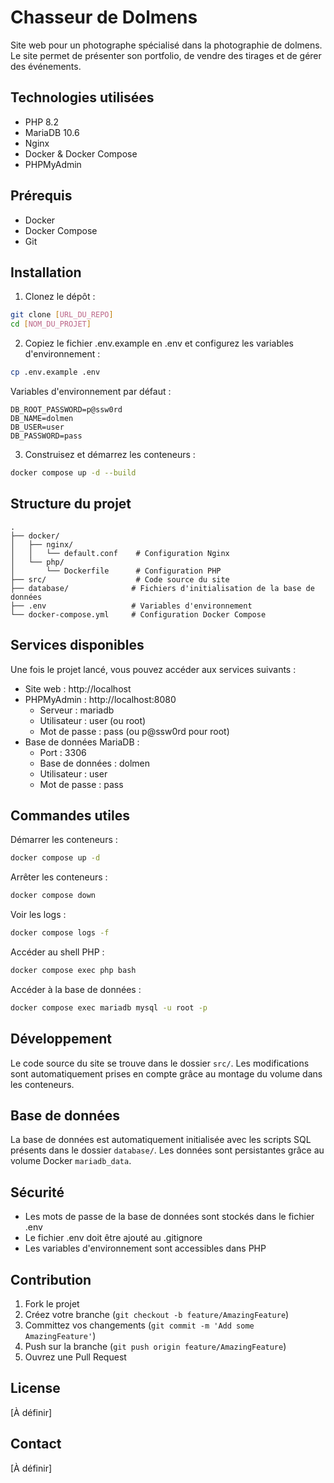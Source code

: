 # Chasseur de Dolmens

Site web pour un photographe spécialisé dans la photographie de dolmens. Le site permet de présenter son portfolio, de vendre des tirages et de gérer des événements.

## Technologies utilisées

- PHP 8.2
- MariaDB 10.6
- Nginx
- Docker & Docker Compose
- PHPMyAdmin

## Prérequis

- Docker
- Docker Compose
- Git

## Installation

1. Clonez le dépôt :
```bash
git clone [URL_DU_REPO]
cd [NOM_DU_PROJET]
```

2. Copiez le fichier .env.example en .env et configurez les variables d'environnement :
```bash
cp .env.example .env
```

Variables d'environnement par défaut :
```
DB_ROOT_PASSWORD=p@ssw0rd
DB_NAME=dolmen
DB_USER=user
DB_PASSWORD=pass
```

3. Construisez et démarrez les conteneurs :
```bash
docker compose up -d --build
```

## Structure du projet

```
.
├── docker/
│   ├── nginx/
│   │   └── default.conf    # Configuration Nginx
│   └── php/
│       └── Dockerfile      # Configuration PHP
├── src/                    # Code source du site
├── database/              # Fichiers d'initialisation de la base de données
├── .env                   # Variables d'environnement
└── docker-compose.yml     # Configuration Docker Compose
```

## Services disponibles

Une fois le projet lancé, vous pouvez accéder aux services suivants :

- Site web : http://localhost
- PHPMyAdmin : http://localhost:8080
  - Serveur : mariadb
  - Utilisateur : user (ou root)
  - Mot de passe : pass (ou p@ssw0rd pour root)
- Base de données MariaDB : 
  - Port : 3306
  - Base de données : dolmen
  - Utilisateur : user
  - Mot de passe : pass

## Commandes utiles

Démarrer les conteneurs :
```bash
docker compose up -d
```

Arrêter les conteneurs :
```bash
docker compose down
```

Voir les logs :
```bash
docker compose logs -f
```

Accéder au shell PHP :
```bash
docker compose exec php bash
```

Accéder à la base de données :
```bash
docker compose exec mariadb mysql -u root -p
```

## Développement

Le code source du site se trouve dans le dossier `src/`. Les modifications sont automatiquement prises en compte grâce au montage du volume dans les conteneurs.

## Base de données

La base de données est automatiquement initialisée avec les scripts SQL présents dans le dossier `database/`. Les données sont persistantes grâce au volume Docker `mariadb_data`.

## Sécurité

- Les mots de passe de la base de données sont stockés dans le fichier .env
- Le fichier .env doit être ajouté au .gitignore
- Les variables d'environnement sont accessibles dans PHP

## Contribution

1. Fork le projet
2. Créez votre branche (`git checkout -b feature/AmazingFeature`)
3. Committez vos changements (`git commit -m 'Add some AmazingFeature'`)
4. Push sur la branche (`git push origin feature/AmazingFeature`)
5. Ouvrez une Pull Request

## License

[À définir]

## Contact

[À définir]
